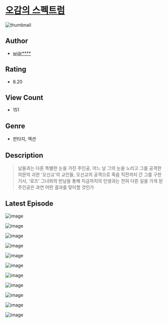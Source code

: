 # [오감의 스펙트럼](https://comic.naver.com/challenge/list?titleId=810250)
![thumbnail](https://image-comic.pstatic.net/user_contents_data/challenge_comic/2023/05/23/354926/upload_3835154154153588276_480x623.jpeg)

## Author
- [wjdr****](https://comic.naver.com/artistTitle?id=354926)

## Rating
- 8.20

## View Count
- 151

## Genre
- 판타지, 액션

## Description
> 남들과는 다른 특별한 눈을 가진 주인공, 어느 날 그의 눈을 노리고 그를 공격한 의문의 괴한 '오신교'의 교인들, 오신교의 공격으로 죽음 직전까지 간 그를 구한 기사, '로즈' 그녀와의 만남을 통해 지금까지의 인생과는 전혀 다른 길을 가게 된 주인공은 과연 어떤 결과를 맞이할 것인가


## Latest Episode
![image](https://image-comic.pstatic.net/user_contents_data/challenge_comic/2023/05/23/354926/upload_3688506576017056614.jpeg)

![image](https://image-comic.pstatic.net/user_contents_data/challenge_comic/2023/05/23/354926/upload_3474580328107291233.jpeg)

![image](https://image-comic.pstatic.net/user_contents_data/challenge_comic/2023/05/23/354926/upload_7005127326815183156.jpeg)

![image](https://image-comic.pstatic.net/user_contents_data/challenge_comic/2023/05/23/354926/upload_3761972665827669601.jpeg)

![image](https://image-comic.pstatic.net/user_contents_data/challenge_comic/2023/05/23/354926/upload_3977303231510491188.jpeg)

![image](https://image-comic.pstatic.net/user_contents_data/challenge_comic/2023/05/23/354926/upload_7090417568324793446.jpeg)

![image](https://image-comic.pstatic.net/user_contents_data/challenge_comic/2023/05/23/354926/upload_3473742306970121017.jpeg)

![image](https://image-comic.pstatic.net/user_contents_data/challenge_comic/2023/05/23/354926/upload_4063766630438876513.jpeg)

![image](https://image-comic.pstatic.net/user_contents_data/challenge_comic/2023/05/23/354926/upload_3905520493068892215.jpeg)

![image](https://image-comic.pstatic.net/user_contents_data/challenge_comic/2023/05/23/354926/upload_3918755328222638136.jpeg)

![image](https://image-comic.pstatic.net/user_contents_data/challenge_comic/2023/05/23/354926/upload_4050201045688858211.jpeg)
